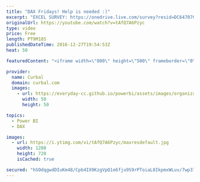 ```yaml
---
title: "DAX Fridays! Help is needed :)"
excerpt: "EXCEL SURVEY: https://onedrive.live.com/survey?resid=DC64707CDA0C02BF!310&authkey=!AIeic3zZPwjWNBM  DAX Reference types: https://msdn.microsoft.com/en-us/library/ee634396.aspx Youtube Analytics: https://www.youtube.com/watch?v=INtVIF0U4qo Create an excel survey: https://www.youtube.com/watch?v=mmounfvIqrI"
originalUrl: https://youtube.com/watch?v=tAfQ7A6Pzyc
type: video
price: Free
length: PT9M18S
publishedDateTime: 2016-12-27T19:54:53Z
heat: 50

featuredContent: "<iframe width=\"800\" height=\"500\" frameborder=\"0\" src=\"https://www.youtube.com/embed/tAfQ7A6Pzyc\" allow=\"accelerometer; autoplay; encrypted-media; gyroscope; picture-in-picture\" allowfullscreen></iframe>"

provider:
  name: Curbal
  domain: curbal.com
  images:
    - url: https://everyday-cc.github.io/powerbi/assets/images/organizations/curbal.com-50x50.jpg
      width: 50
      height: 50

topics:
  - Power BI
  - DAX

images:
  - url: https://i.ytimg.com/vi/tAfQ7A6Pzyc/maxresdefault.jpg
    width: 1280
    height: 720
    isCached: true

secured: "hSOdqgwdDIuKm48/Cpb4IX9KzgVpQ1e6fju9S9rPToiaL8IkpmxWLuv/7wp3791PgU/gJ/UianyhMHvNNSzwebxcxeqbvLgjGeCy8eePwRr7xZ1BgrMdMaunC5bx6D1aVy6P0Iihi0RchSeTt+gvg4r+1gW2jOHZS2GCHKy4E5jAOWvWM3rFxmpb5fow09Vz9/9Blj3IsMytbAT3yjee1Py4WdnuqQwRrIVhRgEpgIH0GkcgrDc/VUi88rsYidoYzaoyAmXku0rvVf/+hlT8UOT2gToJaNwXMKOk33AL+03IoyMuLX6DY0PLKHpix1edWQF5trfs4Ym8HcFx3h5t5uSrDchvI3MplS6fi+9ZH9WOmswEfWIObJPMzjj9C/lYnJmluWvGBq6Ifco0Z3Ga2nPzLsq9LZj7umuzAw6qfx8=;MRen3NNKZapVEv06e6cryw=="
---
```


